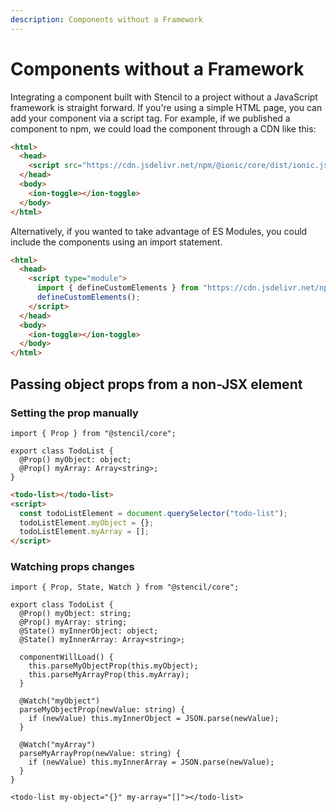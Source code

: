 ```yaml
---
description: Components without a Framework
---
```


# Components without a Framework

Integrating a component built with Stencil to a project without a JavaScript framework is straight forward. If you're using a simple HTML page, you can add your component via a script tag. For example, if we published a component to npm, we could load the component through a CDN like this:

```html
<html>
  <head>
    <script src="https://cdn.jsdelivr.net/npm/@ionic/core/dist/ionic.js"></script>
  </head>
  <body>
    <ion-toggle></ion-toggle>
  </body>
</html>
```

Alternatively, if you wanted to take advantage of ES Modules, you could include the components using an import statement.

```html
<html>
  <head>
    <script type="module">
      import { defineCustomElements } from "https://cdn.jsdelivr.net/npm/@ionic/core/loader/index.es2017.mjs";
      defineCustomElements();
    </script>
  </head>
  <body>
    <ion-toggle></ion-toggle>
  </body>
</html>
```

## Passing object props from a non-JSX element

### Setting the prop manually

```tsx
import { Prop } from "@stencil/core";

export class TodoList {
  @Prop() myObject: object;
  @Prop() myArray: Array<string>;
}
```

```html
<todo-list></todo-list>
<script>
  const todoListElement = document.querySelector("todo-list");
  todoListElement.myObject = {};
  todoListElement.myArray = [];
</script>
```

### Watching props changes

```tsx
import { Prop, State, Watch } from "@stencil/core";

export class TodoList {
  @Prop() myObject: string;
  @Prop() myArray: string;
  @State() myInnerObject: object;
  @State() myInnerArray: Array<string>;

  componentWillLoad() {
    this.parseMyObjectProp(this.myObject);
    this.parseMyArrayProp(this.myArray);
  }

  @Watch("myObject")
  parseMyObjectProp(newValue: string) {
    if (newValue) this.myInnerObject = JSON.parse(newValue);
  }

  @Watch("myArray")
  parseMyArrayProp(newValue: string) {
    if (newValue) this.myInnerArray = JSON.parse(newValue);
  }
}
```

```tsx
<todo-list my-object="{}" my-array="[]"></todo-list>
```
